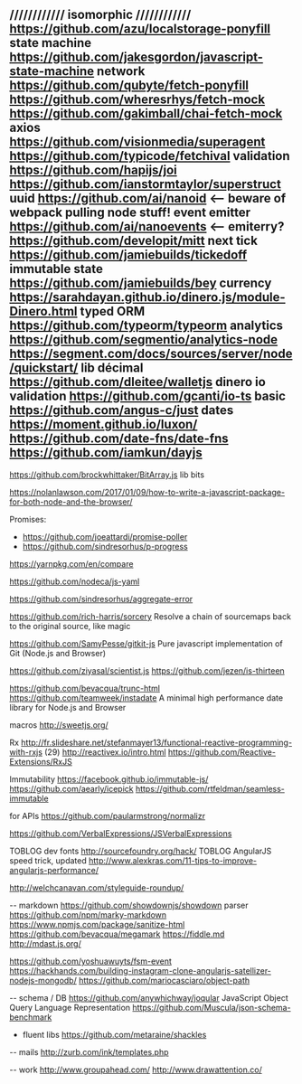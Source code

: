 

//////////// isomorphic ////////////
https://github.com/azu/localstorage-ponyfill
state machine       https://github.com/jakesgordon/javascript-state-machine
network             https://github.com/qubyte/fetch-ponyfill
                    https://github.com/wheresrhys/fetch-mock
                    https://github.com/gakimball/chai-fetch-mock
                    axios
                    https://github.com/visionmedia/superagent
                    https://github.com/typicode/fetchival
validation          https://github.com/hapijs/joi
                    https://github.com/ianstormtaylor/superstruct
uuid                https://github.com/ai/nanoid  <-- beware of webpack pulling node stuff!
event emitter       https://github.com/ai/nanoevents  <-- emiterry?
                    https://github.com/developit/mitt
next tick           https://github.com/jamiebuilds/tickedoff
immutable state     https://github.com/jamiebuilds/bey
currency            https://sarahdayan.github.io/dinero.js/module-Dinero.html
typed ORM           https://github.com/typeorm/typeorm
analytics           https://github.com/segmentio/analytics-node
                    https://segment.com/docs/sources/server/node/quickstart/
lib décimal         https://github.com/dleitee/walletjs
                    dinero
io validation       https://github.com/gcanti/io-ts
basic               https://github.com/angus-c/just
dates               https://moment.github.io/luxon/
                    https://github.com/date-fns/date-fns
                    https://github.com/iamkun/dayjs
---

https://github.com/brockwhittaker/BitArray.js lib bits

https://nolanlawson.com/2017/01/09/how-to-write-a-javascript-package-for-both-node-and-the-browser/


Promises:
- https://github.com/joeattardi/promise-poller
- https://github.com/sindresorhus/p-progress




https://yarnpkg.com/en/compare

https://github.com/nodeca/js-yaml

https://github.com/sindresorhus/aggregate-error

https://github.com/rich-harris/sorcery  Resolve a chain of sourcemaps back to the original source, like magic

https://github.com/SamyPesse/gitkit-js Pure javascript implementation of Git (Node.js and Browser)

https://github.com/ziyasal/scientist.js
https://github.com/jezen/is-thirteen

https://github.com/bevacqua/trunc-html
https://github.com/teamweek/instadate A minimal high performance date library for Node.js and Browser 

macros    http://sweetjs.org/

Rx
http://fr.slideshare.net/stefanmayer13/functional-reactive-programming-with-rxjs (29)
http://reactivex.io/intro.html
https://github.com/Reactive-Extensions/RxJS

Immutability
https://facebook.github.io/immutable-js/
https://github.com/aearly/icepick
https://github.com/rtfeldman/seamless-immutable

for APIs
https://github.com/paularmstrong/normalizr

https://github.com/VerbalExpressions/JSVerbalExpressions

TOBLOG dev fonts http://sourcefoundry.org/hack/
TOBLOG AngularJS speed trick, updated http://www.alexkras.com/11-tips-to-improve-angularjs-performance/

http://welchcanavan.com/styleguide-roundup/

-- markdown
https://github.com/showdownjs/showdown parser
https://github.com/npm/marky-markdown
https://www.npmjs.com/package/sanitize-html
https://github.com/bevacqua/megamark
https://fiddle.md
http://mdast.js.org/

https://github.com/yoshuawuyts/fsm-event
https://hackhands.com/building-instagram-clone-angularjs-satellizer-nodejs-mongodb/
https://github.com/mariocasciaro/object-path

-- schema / DB
https://github.com/anywhichway/joqular JavaScript Object Query Language Representation
https://github.com/Muscula/json-schema-benchmark


- fluent libs
https://github.com/metaraine/shackles


-- mails
http://zurb.com/ink/templates.php


-- work
http://www.groupahead.com/
http://www.drawattention.co/
